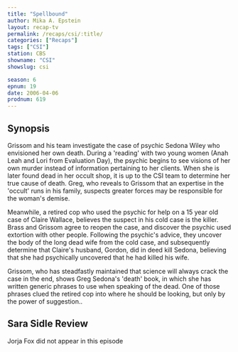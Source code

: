 ```yaml
---
title: "Spellbound"
author: Mika A. Epstein
layout: recap-tv
permalink: /recaps/csi/:title/
categories: ["Recaps"]
tags: ["CSI"]
station: CBS
showname: "CSI"
showslug: csi

season: 6
epnum: 19
date: 2006-04-06
prodnum: 619  
---
```


## Synopsis

Grissom and his team investigate the case of psychic Sedona Wiley who envisioned her own death. During a 'reading' with two young women (Anah Leah and Lori from Evaluation Day), the psychic begins to see visions of her own murder instead of information pertaining to her clients. When she is later found dead in her occult shop, it is up to the CSI team to determine her true cause of death. Greg, who reveals to Grissom that an expertise in the 'occult' runs in his family, suspects greater forces may be responsible for the woman's demise.

Meanwhile, a retired cop who used the psychic for help on a 15 year old case of Claire Wallace, believes the suspect in his cold case is the killer. Brass and Grissom agree to reopen the case, and discover the psychic used extortion with other people. Following the psychic's advice, they uncover the body of the long dead wife from the cold case, and subsequently determine that Claire's husband, Gordon, did in deed kill Sedona, believing that she had psychically uncovered that he had killed his wife.

Grissom, who has steadfastly maintained that science will always crack the case in the end, shows Greg Sedona's 'death' book, in which she has written generic phrases to use when speaking of the dead. One of those phrases clued the retired cop into where he should be looking, but only by the power of suggestion..

## Sara Sidle Review

Jorja Fox did not appear in this episode